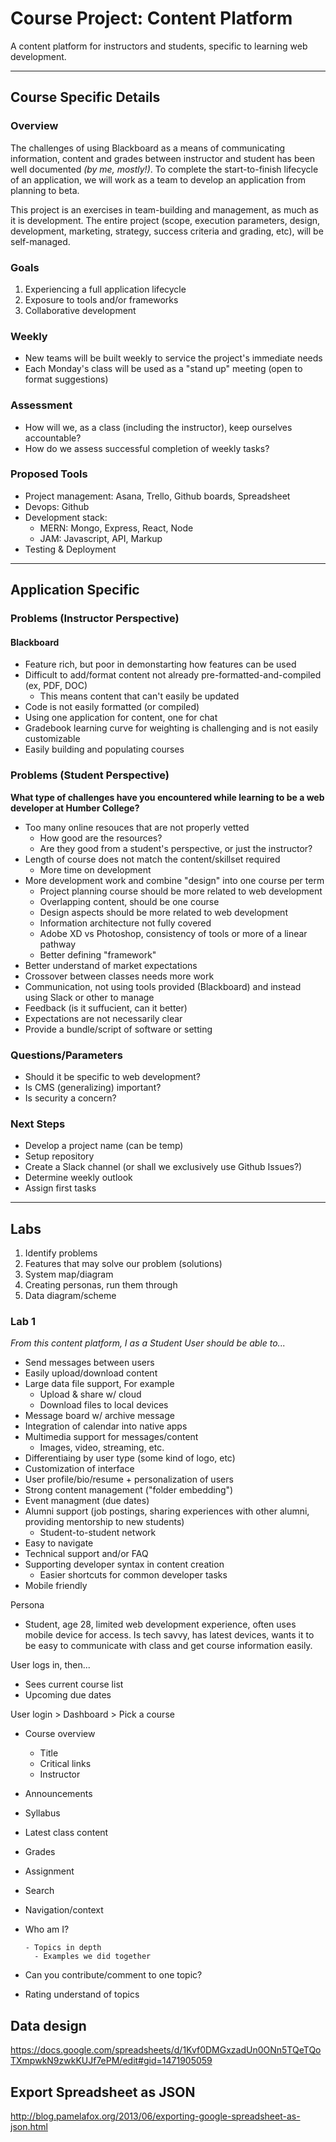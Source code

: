 # Course Project: Content Platform
A content platform for instructors and students, specific to learning web development.

---

## Course Specific Details

### Overview

The challenges of using Blackboard as a means of communicating information, content and grades between instructor and student has been well documented *(by me, mostly!)*. To complete the start-to-finish lifecycle of an application, we will work as a team to develop an application from planning to beta.

This project is an exercises in team-building and management, as much as it is development. The entire project (scope, execution parameters, design, development, marketing, strategy, success criteria and grading, etc), will be self-managed. 

### Goals

1. Experiencing a full application lifecycle
2. Exposure to tools and/or frameworks
3. Collaborative development

### Weekly

- New teams will be built weekly to service the project's immediate needs
- Each Monday's class will be used as a "stand up" meeting (open to format suggestions)

### Assessment

- How will we, as a class (including the instructor), keep ourselves accountable? 
- How do we assess successful completion of weekly tasks?

### Proposed Tools

- Project management: Asana, Trello, Github boards, Spreadsheet
- Devops: Github
- Development stack:
  - MERN: Mongo, Express, React, Node
  - JAM: Javascript, API, Markup
- Testing & Deployment

---

## Application Specific

### Problems (Instructor Perspective)

#### Blackboard
- Feature rich, but poor in demonstarting how features can be used
- Difficult to add/format content not already pre-formatted-and-compiled (ex, PDF, DOC)
  - This means content that can't easily be updated
- Code is not easily formatted (or compiled)
- Using one application for content, one for chat
- Gradebook learning curve for weighting is challenging and is not easily customizable
- Easily building and populating courses



### Problems (Student Perspective)

**What type of challenges have you encountered while learning to be a web developer at Humber College?**

- Too many online resouces that are not properly vetted
  - How good are the resources?
  - Are they good from a student's perspective, or just the instructor?
- Length of course does not match the content/skillset required
  - More time on development
- More development work and combine "design" into one course per term
  - Project planning course should be more related to web development
  - Overlapping content, should be one course
  - Design aspects should be more related to web development
  - Information architecture not fully covered
  - Adobe XD vs Photoshop, consistency of tools or more of a linear pathway
  - Better defining "framework"
- Better understand of market expectations
- Crossover between classes needs more work
- Communication, not using tools provided (Blackboard) and instead using Slack or other to manage
- Feedback (is it suffucient, can it better)
- Expectations are not necessarily clear
- Provide a bundle/script of software or setting

### Questions/Parameters
- Should it be specific to web development?
- Is CMS (generalizing) important?
- Is security a concern?

### Next Steps
- Develop a project name (can be temp)
- Setup repository
- Create a Slack channel (or shall we exclusively use Github Issues?)
- Determine weekly outlook
- Assign first tasks

--- 

## Labs
1. Identify problems
2. Features that may solve our problem (solutions)
3. System map/diagram
4. Creating personas, run them through
5. Data diagram/scheme

### Lab 1
_From this content platform, I as a Student User should be able to..._
- Send messages between users
- Easily upload/download content
- Large data file support, For example
  - Upload & share w/ cloud
  - Download files to local devices
- Message board w/ archive message
- Integration of calendar into native apps
- Multimedia support for messages/content
  - Images, video, streaming, etc.
- Differentiaing by user type (some kind of logo, etc)
- Customization of interface
- User profile/bio/resume + personalization of users
- Strong content management ("folder embedding")
- Event managment (due dates)
- Alumni support (job postings, sharing experiences with other alumni, providing mentorship to new students)
  - Student-to-student network
- Easy to navigate
- Technical support and/or FAQ
- Supporting developer syntax in content creation
  - Easier shortcuts for common developer tasks
- Mobile friendly


Persona
- Student, age 28, limited web development experience, often uses mobile device for access. Is tech savvy, has latest devices, wants it to be easy to communicate with class and get course information easily.


User logs in, then...
- Sees current course list
- Upcoming due dates

User login > Dashboard > Pick a course
- Course overview
  - Title
  - Critical links
  - Instructor
- Announcements
- Syllabus
- Latest class content
- Grades
- Assignment
- Search
- Navigation/context
- Who am I?



      - Topics in depth
        - Examples we did together


- Can you contribute/comment to one topic?
- Rating understand of topics




## Data design
<https://docs.google.com/spreadsheets/d/1Kvf0DMGxzadUn0ONn5TQeTQoTXmpwkN9zwkKUJf7ePM/edit#gid=1471905059>

## Export Spreadsheet as JSON
http://blog.pamelafox.org/2013/06/exporting-google-spreadsheet-as-json.html